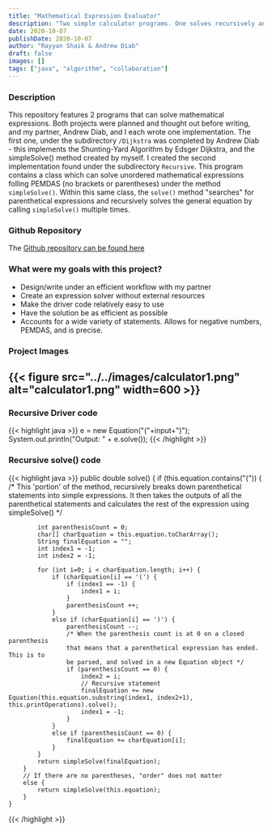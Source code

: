 ```yaml
---
title: "Mathematical Expression Evaluator"
description: "Two simple calculator programs. One solves recursively and the other solves using the Shunting-Yard Algorithm"
date: 2020-10-07
publishDate: 2020-10-07
author: "Rayyan Shaik & Andrew Diab"
draft: false
images: []
tags: ["java", "algorithm", "collaboration"]
---
```


### Description
This repository features 2 programs that can solve mathematical expressions. Both projects were planned and thought out before writing, and my partner, Andrew Diab, and I each wrote one implementation. The first one, under the subdirectory `/Dijkstra` was completed by Andrew Diab - this implements the Shunting-Yard Algorithm by Edsger Dijkstra, and the simpleSolve() method created by myself. I created the second implementation found under the subdirectory `Recursive`. This program contains a class which can solve unordered mathematical expressions folling PEMDAS (no brackets or parentheses) under the method `simpleSolve()`. Within this same class, the `solve()` method "searches" for parenthetical expressions and recursively solves the general equation by calling `simpleSolve()` multiple times.

### Github Repository
The [Github repository can be found here](https://github.com/rayyanshaik2022/Calculator/tree/master/src)

### What were my goals with this project?
* Design/write under an efficient workflow with my partner
* Create an expression solver without external resources
* Make the driver code relatively easy to use
* Have the solution be as efficient as possible
* Accounts for a wide variety of statements.  Allows for negative numbers, PEMDAS, and is precise.

### Project Images
{{< figure src="../../images/calculator1.png" alt="calculator1.png" width=600 >}}
---

### Recursive Driver code
{{< highlight java >}}
e = new Equation("("+input+")");
System.out.println("Output: " + e.solve());
{{< /highlight >}}

### Recursive solve() code
{{< highlight java >}}
public double solve() {
        if (this.equation.contains("(")) {
            /* This 'portion' of the method, recursively breaks down parenthetical statements
            into simple expressions. It then takes the outputs of all the
            parenthetical statements and calculates the rest of the expression using
            simpleSolve() */
            
            int parenthesisCount = 0;
            char[] charEquation = this.equation.toCharArray();
            String finalEquation = "";
            int index1 = -1;
            int index2 = -1;

            for (int i=0; i < charEquation.length; i++) {
                if (charEquation[i] == '(') {
                    if (index1 == -1) {
                        index1 = i;
                    }
                    parenthesisCount ++;
                }
                else if (charEquation[i] == ')') {
                    parenthesisCount --;
                    /* When the parenthesis count is at 0 on a closed parenthesis
                    that means that a parenthetical expression has ended. This is to
                    be parsed, and solved in a new Equation object */
                    if (parenthesisCount == 0) {
                        index2 = i;  
                        // Recursive statement
                        finalEquation += new Equation(this.equation.substring(index1, index2+1), this.printOperations).solve();  
                        index1 = -1;
                    }
                }
                else if (parenthesisCount == 0) {
                    finalEquation += charEquation[i];
                }
            }
            return simpleSolve(finalEquation);
        }
        // If there are no parentheses, "order" does not matter
        else {
            return simpleSolve(this.equation);
        }
    }
{{< /highlight >}}